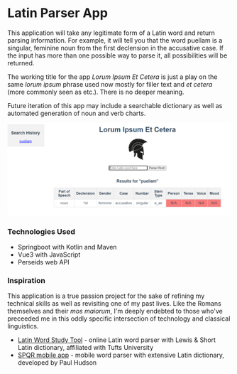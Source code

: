 # Latin Parser App

This application will take any legitimate form of a Latin word and return parsing information. For example, it will tell you that the word puellam is a singular, feminine noun from the first declension in the accusative case. If the input has more than one possible way to parse it, all possibilities will be returned.

The working title for the app *Lorum Ipsum Et Cetera* is just a play on the same *lorum ipsum* phrase used now mostly for filler text and *et cetera* (more commonly seen as etc.). There is no deeper meaning.

Future iteration of this app may include a searchable dictionary as well as automated generation of noun and verb charts.

![parsed results for puella using this application](image.png)

### Technologies Used
- Springboot with Kotlin and Maven
- Vue3 with JavaScript
- Perseids web API

### Inspiration
This application is a true passion project for the sake of refining my technical skills as well as revisiting one of my past lives. Like the Romans themselves and their *mos maiorum*, I'm deeply endebted to those who've preceeded me in this oddly specific intersection of technology and classical linguistics.

- [Latin Word Study Tool](https://www.perseus.tufts.edu/hopper/morph?l=chartis&la=la) - online Latin word parser with Lewis & Short Latin dictionary, affiliated with Tufts University
- [SPQR mobile app](https://apps.apple.com/us/app/spqr-latin-dictionary-and-reader/id407340562) -  mobile word parser with extensive Latin dictionary, developed by Paul Hudson
